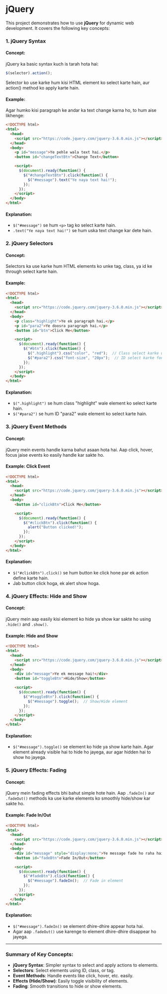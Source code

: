 
# jQuery 

This project demonstrates how to use **jQuery** for dynamic web development. It covers the following key concepts:

### 1. jQuery Syntax

#### Concept:
jQuery ka basic syntax kuch is tarah hota hai:
```javascript
$(selector).action();
```
Selector ko use karke hum kisi HTML element ko select karte hain, aur action() method ko apply karte hain.

#### Example:
Agar humko kisi paragraph ke andar ka text change karna ho, to hum aise likhenge:

```html
<!DOCTYPE html>
<html>
  <head>
    <script src="https://code.jquery.com/jquery-3.6.0.min.js"></script>
  </head>
  <body>
    <p id="message">Ye pehle wala text hai.</p>
    <button id="changeTextBtn">Change Text</button>

    <script>
      $(document).ready(function() {
        $("#changeTextBtn").click(function() {
          $("#message").text("Ye naya text hai!");
        });
      });
    </script>
  </body>
</html>
```

#### Explanation:
- `$("#message")` se hum `<p>` tag ko select karte hain.
- `.text("Ye naya text hai!")` se hum uska text change kar dete hain.

### 2. jQuery Selectors

#### Concept:
Selectors ka use karke hum HTML elements ko unke tag, class, ya id ke through select karte hain.

#### Example:
```html
<!DOCTYPE html>
<html>
  <head>
    <script src="https://code.jquery.com/jquery-3.6.0.min.js"></script>
  </head>
  <body>
    <p class="highlight">Ye ek paragraph hai.</p>
    <p id="para2">Ye doosra paragraph hai.</p>
    <button id="btn">Click Me</button>

    <script>
      $(document).ready(function() {
        $("#btn").click(function() {
          $(".highlight").css("color", "red");  // Class select karke uska color red karna
          $("#para2").css("font-size", "20px");  // ID select karke font size badhana
        });
      });
    </script>
  </body>
</html>
```

#### Explanation:
- `$(".highlight")` se hum class "highlight" wale element ko select karte hain.
- `$("#para2")` se hum ID "para2" wale element ko select karte hain.

### 3. jQuery Event Methods

#### Concept:
jQuery mein events handle karna bahut asaan hota hai. Aap click, hover, focus jaise events ko easily handle kar sakte ho.

#### Example: Click Event
```html
<!DOCTYPE html>
<html>
  <head>
    <script src="https://code.jquery.com/jquery-3.6.0.min.js"></script>
  </head>
  <body>
    <button id="clickBtn">Click Me</button>

    <script>
      $(document).ready(function() {
        $("#clickBtn").click(function() {
          alert("Button clicked!");
        });
      });
    </script>
  </body>
</html>
```

#### Explanation:
- `$("#clickBtn").click()` se hum button ke click hone par ek action define karte hain.
- Jab button click hoga, ek alert show hoga.

### 4. jQuery Effects: Hide and Show

#### Concept:
jQuery mein aap easily kisi element ko hide ya show kar sakte ho using `.hide()` and `.show()`.

#### Example: Hide and Show
```html
<!DOCTYPE html>
<html>
  <head>
    <script src="https://code.jquery.com/jquery-3.6.0.min.js"></script>
  </head>
  <body>
    <div id="message">Ye ek message hai!</div>
    <button id="toggleBtn">Hide/Show</button>

    <script>
      $(document).ready(function() {
        $("#toggleBtn").click(function() {
          $("#message").toggle();  // Show/Hide element
        });
      });
    </script>
  </body>
</html>
```

#### Explanation:
- `$("#message").toggle()` se element ko hide ya show karte hain. Agar element already visible hai to hide ho jayega, aur agar hidden hai to show ho jayega.

### 5. jQuery Effects: Fading

#### Concept:
jQuery mein fading effects bhi bahut simple hote hain. Aap `.fadeIn()` aur `.fadeOut()` methods ka use karke elements ko smoothly hide/show kar sakte ho.

#### Example: Fade In/Out
```html
<!DOCTYPE html>
<html>
  <head>
    <script src="https://code.jquery.com/jquery-3.6.0.min.js"></script>
  </head>
  <body>
    <div id="message" style="display:none;">Ye message fade ho raha hai!</div>
    <button id="fadeBtn">Fade In/Out</button>

    <script>
      $(document).ready(function() {
        $("#fadeBtn").click(function() {
          $("#message").fadeIn();  // Fade in element
        });
      });
    </script>
  </body>
</html>
```

#### Explanation:
- `$("#message").fadeIn()` se element dhire-dhire appear hota hai.
- Agar aap `.fadeOut()` use karenge to element dhire-dhire disappear ho jayega.

---

### **Summary of Key Concepts:**
- **jQuery Syntax**: Simpler syntax to select and apply actions to elements.
- **Selectors**: Select elements using ID, class, or tag.
- **Event Methods**: Handle events like click, hover, etc. easily.
- **Effects (Hide/Show)**: Easily toggle visibility of elements.
- **Fading**: Smooth transitions to hide or show elements.

